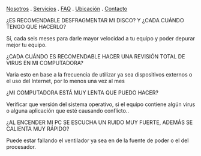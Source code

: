 [Nosotros](./nosotros.md) . [Servicios](./servicios.md) . [FAQ](FAQ.md) . [Ubicación](ubicacion.md) . [Contacto](./contacto.md)

¿ES RECOMENDABLE DESFRAGMENTAR MI DISCO? Y ¿CADA CUÁNDO TENGO QUE HACERLO?

Sí, cada seis meses para darle mayor velocidad a tu equipo y poder depurar mejor tu equipo.

¿CADA CUÁNDO ES RECOMENDABLE HACER UNA REVISIÓN TOTAL DE VIRUS EN MI COMPUTADORA?

Varia esto en base a la frecuencia de utilizar ya sea dispositivos externos o el uso del Internet, por lo menos una vez al mes

¿MI COMPUTADORA ESTÁ MUY LENTA QUE PUEDO HACER?

Verificar que versión del sistema operativo, si el equipo contiene algún virus o alguna aplicación que esté causando conflicto..

¿AL ENCENDER MI PC SE ESCUCHA UN RUIDO MUY FUERTE, ADEMÁS SE CALIENTA MUY RÁPIDO?

Puede estar fallando el ventilador ya sea en de la fuente de poder o el del procesador.

